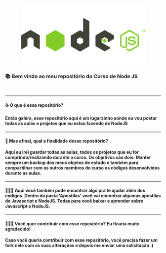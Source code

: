 <p align="center">
    <img src="Apostilas/nodeJS.png" align="center" min-width="400px" max-width="400px" width="400px">
</p>

<p align="center">

### 📚 Bem vindo ao meu repositório do Curso de Node JS

</p>
<br>
<hr>

#### ☕ O que é esse repositório?
#### Então galera, esse repositório aqui é um lugarzinho aonde eu vou postar todas as aulas e projetos que eu estou fazendo de NodeJS 

<hr>

#### 🚀 Mas afinal, qual a finalidade desse repositório?
#### Aqui eu irei guardar todas as aulas, todos os projetos que eu for cumprindo/realizando durante o curso. Os objetivos são dois: Manter sempre um backup dos meus objetos de estudo e também para compartilhar com os outros membros do curso os códigos desenvolvidos durante as aulas.

<hr>

#### 👨🏻‍🚀 Aqui você também pode encontrar algo pra te ajudar além dos códigos. Dentro da pasta 'Apostilas' você vai encontrar algumas apostilas de Javascript e NodeJS. Todas para você baixar e aprender sobre Javascript e NodeJS.

<hr>

#### 👨🏻‍💻 Você quer contribuir com esse repositório? Eu ficaria muito agradecido!
#### Caso você queria contribuir com esse repositório, você precisa fazer um fork nele com as suas alterações e depois me enviar uma solicitação :)
